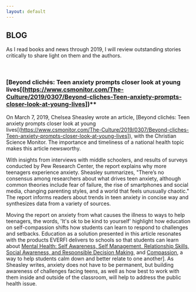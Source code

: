 ```yaml
---
layout: default
---
```


## BLOG
As I read books and news through 2019, I will review outstanding stories critically to share light on them and the authors.

<br>

### [Beyond clichés: Teen anxiety prompts closer look at young lives[(https://www.csmonitor.com/The-Culture/2019/0307/Beyond-cliches-Teen-anxiety-prompts-closer-look-at-young-lives])**
On March 7, 2019, Chelsea Sheasley wrote an article, [Beyond clichés: Teen anxiety prompts closer look at young lives[(https://www.csmonitor.com/The-Culture/2019/0307/Beyond-cliches-Teen-anxiety-prompts-closer-look-at-young-lives]), with the Christian Science Monitor. The importance and timeliness of a national health topic makes this article newsworthy.

With insights from interviews with middle schoolers, and results of surveys conducted by Pew Research Center, the report explains why more teenagers experience anxiety. Sheasley summarizes, "There’s no consensus among researchers about what drives teen anxiety, although common theories include fear of failure, the rise of smartphones and social media, changing parenting styles, and a world that feels unusually chaotic." The report informs readers about trends in teen anxiety in concise way and synthesizes data from a variety of sources.

Moving the report on anxiety from what causes the illness to ways to help teenagers, the words, 'It's ok to be kind to yourself' highlight how education on self-compassion shifts how students can learn to respond to challenges and setbacks. Education as a solution presented in this article resonates with the products EVERFI delivers to schools so that students can learn about [Mental Health: Self Awareness, Self Management, Relationship Skills, Social Awareness, and Responsible Decision Making](https://everfi.com/offerings/listing/mental-wellness/), and [Compassion]((https://thecompassionproject.com/about/)), a way to help students calm down and better relate to one another]. As Sheasley writes, anxiety does not have to be permanent, but building awareness of challenges facing teens, as well as how best to work with them inside and outside of the classroom, will help to address the public health issue.





